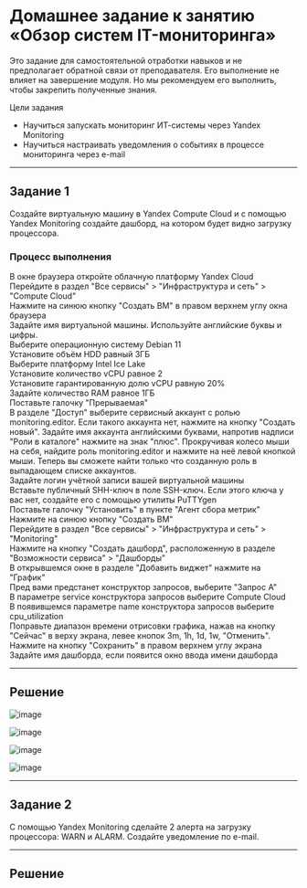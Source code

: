 # Домашнее задание к занятию «Обзор систем IT-мониторинга»  
Это задание для самостоятельной отработки навыков и не предполагает обратной связи от преподавателя. Его выполнение не влияет на завершение модуля. Но мы рекомендуем его выполнить, чтобы закрепить полученные знания.  

Цели задания  
- Научиться запускать мониторинг ИТ-системы через Yandex Monitoring
- Научиться настраивать уведомления о событиях в процессе мониторинга через e-mail
---
## Задание 1
Создайте виртуальную машину в Yandex Compute Cloud и с помощью Yandex Monitoring создайте дашборд, на котором будет видно загрузку процессора.

### Процесс выполнения
В окне браузера откройте облачную платформу Yandex Cloud  
Перейдите в раздел "Все сервисы" > "Инфраструктура и сеть" > "Compute Cloud"  
Нажмите на синюю кнопку "Создать ВМ" в правом верхнем углу окна браузера  
Задайте имя виртуальной машины. Используйте английские буквы и цифры.  
Выберите операционную систему Debian 11  
Установите объём HDD равный 3ГБ  
Выберите платформу Intel Ice Lake  
Установите количество vCPU равное 2  
Установите гарантированную долю vCPU равную 20%  
Задайте количество RAM равное 1ГБ  
Поставьте галочку "Прерываемая"  
В разделе "Доступ" выберите сервисный аккаунт с ролью monitoring.editor. Если такого аккаунта нет, нажмите на кнопку "Создать новый". Задайте имя аккаунта английскими буквами, напротив надписи "Роли в каталоге" нажмите на знак "плюс". Прокручивая колесо мыши на себя, найдите роль monitoring.editor и нажмите на неё левой кнопкой мыши. Теперь вы сможете найти только что созданную роль в выпадающем списке аккаунтов.  
Задайте логин учётной записи вашей виртуальной машины  
Вставьте публичный SHH-ключ в поле SSH-ключ. Если этого ключа у вас нет, создайте его с помощью утилиты PuTTYgen  
Поставьте галочку "Установить" в пункте "Агент сбора метрик"  
Нажмите на синюю кнопку "Создать ВМ"  
Перейдите в раздел "Все сервисы" > "Инфраструктура и сеть" > "Monitoring"  
Нажмите на кнопку "Создать дашборд", расположенную в разделе "Возможности сервиса" > "Дашборды"  
В открывшемся окне в разделе "Добавить виджет" нажмите на "График"  
Пред вами предстанет конструктор запросов, выберите "Запрос А"  
В параметре service конструктора запросов выберите Compute Cloud  
В появившемся параметре name конструктора запросов выберите cpu_utilization  
Поправьте диапазон времени отрисовки графика, нажав на кнопку "Сейчас" в верху экрана, левее кнопок 3m, 1h, 1d, 1w, "Отменить".  
Нажмите на кнопку "Сохранить" в правом верхнем углу экрана  
Задайте имя дашборда, если появится окно ввода имени дашборда  

---
## Решение

![image](https://github.com/user-attachments/assets/9317dc61-509a-4131-998c-44e4a6618d03)

![image](https://github.com/user-attachments/assets/7479f1e8-ff1a-4d30-9255-a6cfd5c4bc8c)

![image](https://github.com/user-attachments/assets/df1b5a9b-7be3-4038-ae41-76ca5ce3dcce)

![image](https://github.com/user-attachments/assets/b7d1973b-521d-4232-9860-1d3c2d037bed)


---
## Задание 2
С помощью Yandex Monitoring сделайте 2 алерта на загрузку процессора: WARN и ALARM. Создайте уведомление по e-mail.  

---
## Решение
